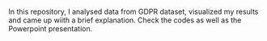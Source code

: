 In this repository, I analysed data from GDPR dataset, visualized my results and came up wiith a brief explanation. Check the codes as well as the Powerpoint presentation.
